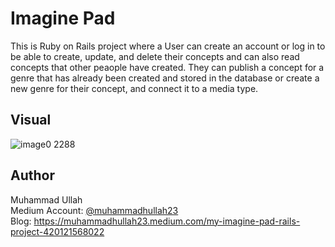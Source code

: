 # Imagine Pad

This is Ruby on Rails project where a User can create an account or log in to be able to create, update, and delete their concepts and can also read concepts that other peaople have created. They can publish a concept for a genre that has already been created and stored in the database or create a new genre for their concept, and connect it to a media type.


## Visual

![image0 2288](https://user-images.githubusercontent.com/78986038/130053950-18721609-e74e-4312-816a-b420addd9a0f.jpeg)


## Author

Muhammad Ullah
<br>
Medium Account: <a href=https://muhammadhullah23.medium.com/>@muhammadhullah23</a> 
<br>
Blog: https://muhammadhullah23.medium.com/my-imagine-pad-rails-project-420121568022
